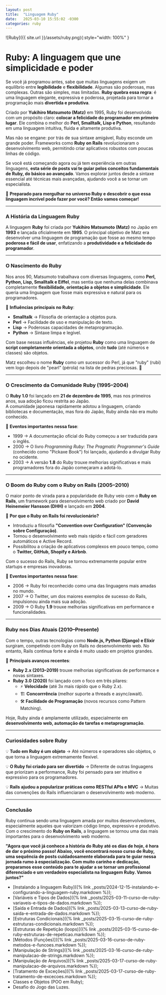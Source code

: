 ```yaml
---
layout: post
title:  "Linguagem Ruby"
date:   2025-03-10 15:55:02 -0300
categories: ruby
---
```


![Ruby]({{ site.url }}/assets/ruby.png){:style="width: 100%" }


# **Ruby: A linguagem que une simplicidade e poder**  

Se você já programou antes, sabe que muitas linguagens exigem um equilíbrio entre **legibilidade** e **flexibilidade**. Algumas são poderosas, mas complexas. Outras são simples, mas limitadas. **Ruby quebra essa regra**: é uma linguagem elegante, expressiva e poderosa, projetada para tornar a programação mais **divertida e produtiva**.  

Criado por **Yukihiro Matsumoto (Matz)** em 1995, Ruby foi desenvolvido com um propósito claro: **colocar a felicidade do programador em primeiro lugar**. Ele combina o melhor do **Perl, Smalltalk, Lisp e Python**, resultando em uma linguagem intuitiva, fluida e altamente produtiva.  

Mas não se engane: por trás de sua sintaxe amigável, Ruby esconde um grande poder. Frameworks como **Ruby on Rails** revolucionaram o desenvolvimento web, permitindo criar aplicativos robustos com poucas linhas de código.  

Se você está começando agora ou já tem experiência em outras linguagens, **esta série de posts vai te guiar pelos conceitos fundamentais de Ruby, do básico ao avançado**. Vamos explorar juntos desde a sintaxe essencial até técnicas mais avançadas, ajudando você a se tornar um especialista.  

🚀 **Preparado para mergulhar no universo Ruby e descobrir o que essa linguagem incrível pode fazer por você? Então vamos começar!**  

---

### **A História da Linguagem Ruby**  

A linguagem **Ruby** foi criada por **Yukihiro Matsumoto (Matz)** no Japão em **1993** e lançada oficialmente em **1995**. O principal objetivo de Matz era desenvolver uma linguagem de programação que fosse ao mesmo tempo **poderosa e fácil de usar**, enfatizando a **produtividade e a felicidade do programador**.

---

### **O Nascimento do Ruby**  

Nos anos 90, Matsumoto trabalhava com diversas linguagens, como **Perl, Python, Lisp, Smalltalk e Eiffel**, mas sentia que nenhuma delas combinava completamente **flexibilidade, orientação a objetos e simplicidade**. Ele queria uma linguagem que fosse mais expressiva e natural para os programadores.

🔹 **Influências principais no Ruby**:  
- **Smalltalk** → Filosofia de orientação a objetos pura.  
- **Perl** → Facilidade de uso e manipulação de texto.  
- **Lisp** → Poderosas capacidades de metaprogramação.  
- **Python** → Sintaxe limpa e legível.  

Com base nessas influências, ele projetou **Ruby** como uma linguagem de **script completamente orientada a objetos**, onde **tudo** (até números e classes) são objetos.

Matz escolheu o nome **Ruby** como um sucessor do Perl, já que "ruby" (rubi) vem logo depois de "pearl" (pérola) na lista de pedras preciosas. 💎

---

### **O Crescimento da Comunidade Ruby (1995–2004)**  

O **Ruby 1.0** foi lançado em **21 de dezembro de 1995**, mas nos primeiros anos, sua adoção ficou restrita ao Japão.  
A comunidade japonesa rapidamente adotou a linguagem, criando bibliotecas e documentação, mas fora do Japão, Ruby ainda não era muito conhecido.

🚀 **Eventos importantes nessa fase**:
- 1999 → A documentação oficial do Ruby começou a ser traduzida para o inglês.  
- 2000 → O livro *Programming Ruby: The Pragmatic Programmer's Guide* (conhecido como "Pickaxe Book") foi lançado, ajudando a divulgar Ruby no ocidente.  
- 2003 → A versão **1.8** do Ruby trouxe melhorias significativas e mais programadores fora do Japão começaram a adotá-lo.  

---

### **O Boom do Ruby com o Ruby on Rails (2005–2010)**  

O maior ponto de virada para a popularidade de Ruby veio com o **Ruby on Rails**, um framework para desenvolvimento web criado por **David Heinemeier Hansson (DHH)** e lançado em **2004**.

🔹 **Por que o Ruby on Rails foi revolucionário?**  
- Introduziu a filosofia **"Convention over Configuration" (Convenção sobre Configuração)**.  
- Tornou o desenvolvimento web mais rápido e fácil com geradores automáticos e Active Record.  
- Possibilitou a criação de aplicativos complexos em pouco tempo, como o **Twitter, GitHub, Shopify e Airbnb**.  

Com o sucesso do Rails, Ruby se tornou extremamente popular entre startups e empresas inovadoras.

🚀 **Eventos importantes nessa fase**:
- 2006 → Ruby foi reconhecido como uma das linguagens mais amadas no mundo.  
- 2007 → O Twitter, um dos maiores exemplos de sucesso do Rails, impulsionou ainda mais sua adoção.  
- 2009 → O Ruby **1.9** trouxe melhorias significativas em performance e funcionalidades.  

---

### **Ruby nos Dias Atuais (2010–Presente)**  

Com o tempo, outras tecnologias como **Node.js, Python (Django) e Elixir** surgiram, competindo com Ruby on Rails no desenvolvimento web. No entanto, Rails continua forte e ainda é muito usado em projetos grandes.

🔹 **Principais avanços recentes**:
- **Ruby 2.x (2013–2019)** trouxe melhorias significativas de performance e novas sintaxes.  
- **Ruby 3.0 (2020)** foi lançado com o foco em três pilares:  
  - ⚡ **Velocidade** (até 3x mais rápido que o Ruby 2.x).  
  - 🏗️ **Concorrrência** (melhor suporte a threads e async/await).  
  - 🛠️ **Facilidade de Programação** (novos recursos como Pattern Matching).  

Hoje, Ruby ainda é amplamente utilizado, especialmente em **desenvolvimento web, automação de tarefas e metaprogramação**.

---

### **Curiosidades sobre Ruby**  

💡 **Tudo em Ruby é um objeto** → Até números e operadores são objetos, o que torna a linguagem extremamente flexível.  

💡 **O Ruby foi criado para ser divertido** → Diferente de outras linguagens que priorizam a performance, Ruby foi pensado para ser intuitivo e expressivo para os programadores.  

💡 **Rails ajudou a popularizar práticas como RESTful APIs e MVC** → Muitas das convenções do Rails influenciaram o desenvolvimento web moderno.  

---

### **Conclusão**  

Ruby continua sendo uma linguagem amada por muitos desenvolvedores, especialmente aqueles que valorizam código limpo, expressivo e produtivo. Com o crescimento do **Ruby on Rails**, a linguagem se tornou uma das mais importantes para o desenvolvimento web moderno. 

**"Agora que você já conhece a história do Ruby até os dias de hoje, é hora de dar o próximo passo! Abaixo, você encontrará nosso curso de Ruby, uma sequência de posts cuidadosamente elaborada para te guiar nessa jornada rumo à especialização. Com muito carinho e dedicação, preparamos esse conteúdo para te ajudar a se tornar um profissional diferenciado e um verdadeiro especialista na linguagem Ruby. Vamos juntos?"**  

- [Instalando a linguagem Ruby]({%  link _posts/2024-12-15-instalando-e-configurando-a-linguagem-ruby.markdown %}); 
- [Variáveis e Tipos de Dados]({% link _posts/2025-03-11-curso-de-ruby-variaveis-e-tipos-de-dados.markdown %});
- [Saída e Entrada de Dados]({% link  _posts/2025-03-13-curso-de-ruby-saida-e-entrada-de-dados.markdown %});
- [Estruturas Condicionais]({% link  _posts/2025-03-15-curso-de-ruby-estruturas-condicionais.markdown %});
- [Estruturas de Repetição (loops)]({% link  _posts/2025-03-15-curso-de-ruby-estruturas-de-repeticao.markdown %});
- [Métodos (Funções)]({% link _posts/2025-03-16-curso-de-ruby-metodos-e-funcoes.markdown %});
- [Manipulação de Strings]({% link _posts/2025-03-16-curso-de-ruby-manipulacao-de-strings.markdown %});
- [Manipulação de Arquivos]({% link _posts/2025-03-17-curso-de-ruby-manipulacao-de-arquivos.markdown %});
- [Tratamento de Exceções]({% link _posts/2025-03-17-curso-de-ruby-tratamento-de-excecoes.markdown %});
- Classes e Objetos (POO em Ruby);
- Desafio do Jogo das Luzes.
